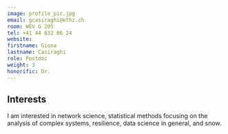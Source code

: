 ```yaml
---
image: profile_pic.jpg
email: gcasiraghi@ethz.ch
room: WEV G 205
tel: +41 44 632 06 24
website:
firstname: Giona
lastname: Casiraghi
role: Postdoc
weight: 3
honorific: Dr.
---
```


## Interests
I am interested in network science, statistical methods focusing on the analysis of complex systems, resilience, data science in general, and snow.
